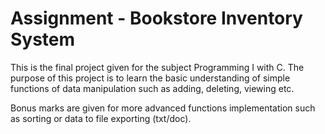 # Assignment - Bookstore Inventory System

This is the final project given for the subject Programming I with C. 
The purpose of this project is to learn the basic understanding of simple 
functions of data manipulation such as adding, deleting, viewing etc.

Bonus marks are given for more advanced functions implementation such as 
sorting or data to file exporting (txt/doc).
